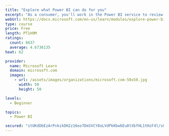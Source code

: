 ```yaml
---
title: "Explore what Power BI can do for you"
excerpt: "As a consumer, you'll work in the Power BI service to review and interact with content that has been shared with you. This module provides the foundational information that you need to work effectively in the Power BI service."
webUrl: https://docs.microsoft.com/en-us/learn/modules/explore-power-bi-service/
type: course
price: Free
length: PT1H9M
ratings:
  count: 8637
  average: 4.6736135
heat: 62

provider:
  name: Microsoft Learn
  domain: microsoft.com
  images:
    - url: /assets/images/organizations/microsoft.com-50x50.jpg
      width: 50
      height: 50

levels:
  - Beginner

topics:
  - Power BI

secured: "stUKdDbEzArPnkikDH2z16eo7DmSVCY8oLVdPkKbw6Eu0tXbfHL1tHzF4l/sQqRrTe36OBnlH/f6MqdA7koIF2eoRqufgqZsDjR4YtDZD57a/Xx2sdfnAZqotgEyLdxXDE7AlZM5Xy5qT1ZJOJhuR+u4iT6iqTOY9huNG0v8J0Obo2USnRrYhBa9HeVlhWnX+wai0WDho1sAA8OndvDvcOWCd71LF4pswpDx3WejNrAAnlLXx30z8Q/6j82mW8ERBZZOYNBGklTRAyFM4TdxjGsGRGd99GghmO4LF1kzWoJL6A87WBjN/orE9ZTogxq53fvsGxsej3NAz2legtBgi8VM8HvNt0rB5NRSjR79p0Q17/2SzIXS8qemtEggz2QhxG5nkaJMHBzDcHrWULj7GL5LUqk3c2f0SjkszyA0aNA=;25U5RvRj5gnOctF+u7908w=="
---
```


